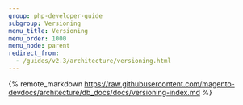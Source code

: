 ```yaml
---
group: php-developer-guide
subgroup: Versioning
menu_title: Versioning
menu_order: 1000
menu_node: parent
redirect_from:
  - /guides/v2.3/architecture/versioning.html
---
```


{% remote_markdown https://raw.githubusercontent.com/magento-devdocs/architecture/db_docs/docs/versioning-index.md %}
